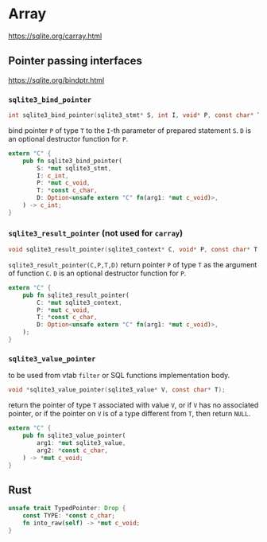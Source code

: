 # Array

<https://sqlite.org/carray.html>

## Pointer passing interfaces

<https://sqlite.org/bindptr.html>

### `sqlite3_bind_pointer`

```C
int sqlite3_bind_pointer(sqlite3_stmt* S, int I, void* P, const char* T, void(*)(void*) D);
```

bind pointer `P` of type `T` to the `I`-th parameter of prepared statement `S`.
`D` is an optional destructor function for `P`.

```rust
extern "C" {
    pub fn sqlite3_bind_pointer(
        S: *mut sqlite3_stmt,
        I: c_int,
        P: *mut c_void,
        T: *const c_char,
        D: Option<unsafe extern "C" fn(arg1: *mut c_void)>,
    ) -> c_int;
}
```

### `sqlite3_result_pointer` (not used for `carray`)

```C
void sqlite3_result_pointer(sqlite3_context* C, void* P, const char* T, void(*)(void*) D);
```

`sqlite3_result_pointer(C,P,T,D)` return pointer `P` of type `T` as the argument of function `C`.
`D` is an optional destructor function for `P`.

```rust
extern "C" {
    pub fn sqlite3_result_pointer(
        C: *mut sqlite3_context,
        P: *mut c_void,
        T: *const c_char,
        D: Option<unsafe extern "C" fn(arg1: *mut c_void)>,
    );
}

```

### `sqlite3_value_pointer`

to be used from vtab `filter` or SQL functions implementation body.

```C
void *sqlite3_value_pointer(sqlite3_value* V, const char* T);
```

return the pointer of type `T` associated with value `V`,
or if `V` has no associated pointer, or if the pointer on `V` is of a type different from `T`, then return `NULL`.

```rust
extern "C" {
    pub fn sqlite3_value_pointer(
        arg1: *mut sqlite3_value,
        arg2: *const c_char,
    ) -> *mut c_void;
}
```

## Rust

```rust
unsafe trait TypedPointer: Drop {
	const TYPE: *const c_char;
	fn into_raw(self) -> *mut c_void;
}
```